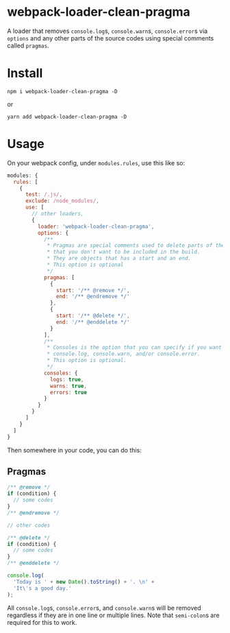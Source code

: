 # webpack-loader-clean-pragma

A loader that removes `console.log`s, `console.warn`s, `console.error`s via `options` and any other parts of the source codes using special comments called `pragmas`.

# Install

`npm i webpack-loader-clean-pragma -D`

or

`yarn add webpack-loader-clean-pragma -D`

# Usage

On your webpack config, under `modules.rules`, use this like so:

```js
modules: {
  rules: [
    {
      test: /.js/,
      exclude: /node_modules/,
      use: [
        // other loaders,
        {
          loader: 'webpack-loader-clean-pragma',
          options: {
            /**
             * Pragmas are special comments used to delete parts of the codes
             * that you don't want to be included in the build.
             * They are objects that has a start and an end.
             * This option is optional
             */
            pragmas: [
              {
                start: '/** @remove */',
                end: '/** @endremove */'
              },
              {
                start: '/** @delete */',
                end: '/** @enddelete */'
              }
            ],
            /**
             * Consoles is the option that you can specify if you want to delete
             * console.log, console.warn, and/or console.error.
             * This option is optional.
             */
            consoles: {
              logs: true,
              warns: true,
              errors: true
            }
          }
        }
      ]
    }
  ]
}
```

Then somewhere in your code, you can do this:

## Pragmas

```js
/** @remove */
if (condition) {
  // some codes
}
/** @endremove */

// other codes

/** @delete */
if (condition) {
  // some codes
}
/** @enddelete */

console.log(
  'Today is ' + new Date().toString() + '. \n' + 
  'It\'s a good day.' 
);
```

All `console.log`s, `console.error`s, and `console.warn`s will be removed regardless if they are in one line or multiple lines. Note that `semi-colon`s are required for this to work.
